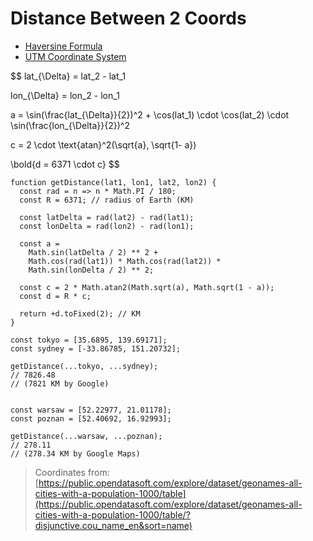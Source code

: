 # Distance Between 2 Coords

* [Haversine Formula](https://en.wikipedia.org/wiki/Haversine_formula)
* [UTM Coordinate System](https://en.wikipedia.org/wiki/Universal_Transverse_Mercator_coordinate_system)

$$
lat_{\Delta} = lat_2 - lat_1

lon_{\Delta} = lon_2 - lon_1

a = \sin(\frac{lat_{\Delta}}{2})^2
+ 
\cos(lat_1) \cdot \cos(lat_2)
\cdot
\sin(\frac{lon_{\Delta}}{2})^2

c = 2 \cdot \text{atan}^2(\sqrt{a}, \sqrt{1- a})

\bold{d = 6371 \cdot c}
$$

```
function getDistance(lat1, lon1, lat2, lon2) {
  const rad = n => n * Math.PI / 180;
  const R = 6371; // radius of Earth (KM)

  const latDelta = rad(lat2) - rad(lat1);
  const lonDelta = rad(lon2) - rad(lon1);

  const a =
    Math.sin(latDelta / 2) ** 2 +
    Math.cos(rad(lat1)) * Math.cos(rad(lat2)) *
    Math.sin(lonDelta / 2) ** 2;

  const c = 2 * Math.atan2(Math.sqrt(a), Math.sqrt(1 - a));
  const d = R * c;

  return +d.toFixed(2); // KM
}
```

```
const tokyo = [35.6895, 139.69171];
const sydney = [-33.86785, 151.20732];

getDistance(...tokyo, ...sydney);
// 7826.48
// (7821 KM by Google)


const warsaw = [52.22977, 21.01178];
const poznan = [52.40692, 16.92993];

getDistance(...warsaw, ...poznan);
// 278.11
// (278.34 KM by Google Maps)
```

> Coordinates from:
> [https://public.opendatasoft.com/explore/dataset/geonames-all-cities-with-a-population-1000/table](https://public.opendatasoft.com/explore/dataset/geonames-all-cities-with-a-population-1000/table/?disjunctive.cou_name_en&sort=name)